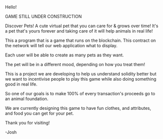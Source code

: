Hello!

GAME STILL UNDER CONSTRUCTION

Discover <Placeholder Name> Pets! A cute virtual pet that you can care for & grows over time! It's a pet that's yours forever and taking care of it will help animals in real life! 

This a program that is a game that runs on the blockchain. This contract on the network will tell our web application what to display. 

Each user will be able to create as many pets as they want.

The pet will be in a different mood, depending on how you treat them!

This is a project we are developing to help us understand solidity better but we want to incentivise people to play this game while also doing something good in real life.

So one of our goals is to make 100% of every transaction's proceeds go to an animal foundation.

We are currently designing this game to have fun clothes, and attributes, and food you can get for your pet.

Thank you for visiting!

-Josh
